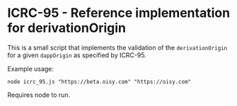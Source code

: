 # ICRC-95 - Reference implementation for derivationOrigin

This is a small script that implements the validation of the `derivationOrigin` for a given `dappOrigin` as specified by ICRC-95.

Example usage:
```shell
node icrc_95.js "https://beta.oisy.com" "https://oisy.com"
```

Requires node to run.
